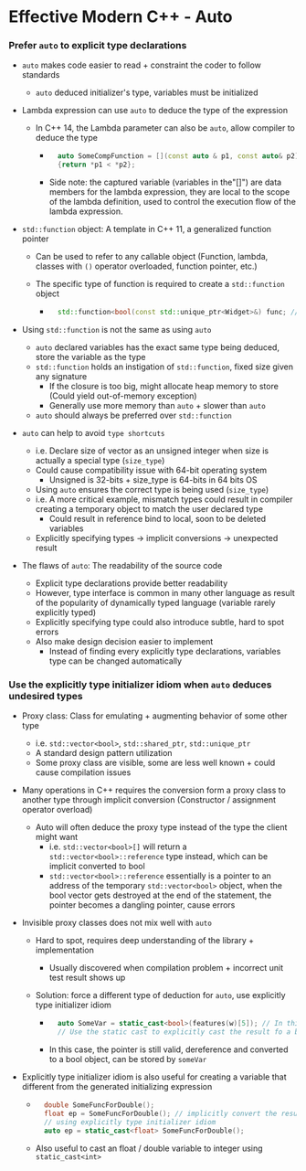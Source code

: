 # Effective Modern C++ - Auto

### Prefer `auto` to explicit type declarations

- `auto` makes code easier to read + constraint the coder to follow standards

	- `auto` deduced initializer's type, variables must be initialized

- Lambda expression can use `auto` to deduce the type of the expression

	- In C++ 14, the Lambda parameter can also be `auto`, allow compiler to deduce the type

		- ```c++
			auto SomeCompFunction = [](const auto & p1, const auto& p2)
			{return *p1 < *p2};
			```

		- Side note: the captured variable (variables in the"[]") are data members for the lambda expression, they are local to the scope of the lambda definition, used to control the execution flow of the lambda expression.

- `std::function` object: A template in C++ 11, a generalized function pointer

	- Can be used to refer to any callable object (Function, lambda, classes with `()` operator overloaded, function pointer, etc.)

	- The specific type of function is required to create a `std::function` object

		- ```c++
			std::function<bool(const std::unique_ptr<Widget>&) func; // Creating a std::function that return a bool and takes a single const unique pointer points to a widget object called func
			```

- Using `std::function` is not the same as using `auto`

	- `auto` declared variables has the exact same type being deduced, store the variable as the type
	- `std::function` holds an instigation of `std::function`, fixed size given any signature
		- If the closure is too big, might allocate heap memory to store (Could yield out-of-memory exception)
		- Generally use more memory than `auto` + slower than `auto`
	- `auto` should always be preferred over `std::function`

- `auto` can help to avoid `type shortcuts`

	- i.e. Declare size of vector as an unsigned integer when size is actually a special type (`size_type`)
	- Could cause compatibility issue with 64-bit operating system
		- Unsigned is 32-bits + size_type is 64-bits in 64 bits OS
	- Using `auto` ensures the correct type is being used (`size_type`)
	- i.e. A more critical example, mismatch types could result in compiler creating a temporary object to match the user declared type
		- Could result in reference bind to local, soon to be deleted variables
	- Explicitly specifying types -> implicit conversions -> unexpected result

- The flaws of `auto`: The readability of the source code

	- Explicit type declarations provide better readability
	- However, type interface is common in many other language as result of the popularity of dynamically typed language (variable rarely explicitly typed)
	- Explicitly specifying type could also introduce subtle, hard to spot errors
	- Also make design decision easier to implement
		- Instead of finding every explicitly type declarations, variables type can be changed automatically

### Use the explicitly type initializer idiom when `auto` deduces undesired types

- Proxy class: Class for emulating + augmenting behavior of some other type

	- i.e. `std::vector<bool>`, `std::shared_ptr`, `std::unique_ptr`
	- A standard design pattern utilization
	- Some proxy class are visible, some are less well known + could cause compilation issues

- Many operations in C++ requires the conversion form a proxy class to another type through implicit conversion (Constructor / assignment operator overload)

	- Auto will often deduce the proxy type instead of the type the client might want
		- i.e. `std::vector<bool>[]` will return a `std::vector<bool>::reference` type instead, which can be implicit converted to bool
		- `std::vector<bool>::reference` essentially is a pointer to an address of the temporary `std::vector<bool>` object, when the bool vector gets destroyed at the end of the statement, the pointer becomes a dangling pointer, cause errors

- Invisible proxy classes does not mix well with `auto`

	- Hard to spot, requires deep understanding of the library + implementation

		- Usually discovered when compilation problem + incorrect unit test result shows up

	- Solution: force a different type of deduction for `auto`, use explicitly type initializer idiom

		- ```c++
			auto SomeVar = static_cast<bool>(features(w)[5]); // In this case, features return a std::vector<bool> and the [] operator converts is into a std::vector<bool>::reference
			// Use the static cast to explicitly cast the result fo a bool for auto to deduce
			```

		- In this case, the pointer is still valid, dereference and converted to a bool object, can be stored by `someVar`

- Explicitly type initializer idiom is also useful for creating a variable that different from the generated initializing expression

	- ```c++
		double SomeFuncForDouble();
		float ep = SomeFuncForDouble(); // implicitly convert the result of function to a float
		// using explicitly type initializer idiom
		auto ep = static_cast<float> SomeFuncForDouble();
		```

	- Also useful to cast an float / double variable to integer using `static_cast<int>`